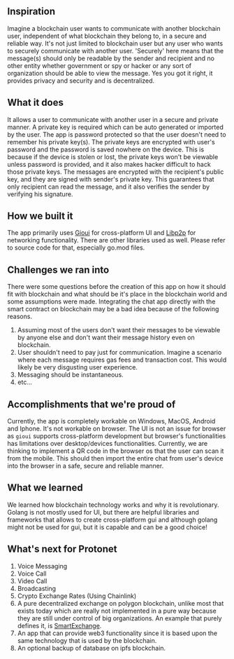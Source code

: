 ## Inspiration
Imagine a blockchain user wants to communicate with another blockchain user,
independent of what blockchain they belong to, in a secure and reliable way.
It's not just limited to blockchain user but any user who wants to securely communicate
with another user. 'Securely' here means that the message(s) should only be readable
by the sender and recipient and no other entity whether government or spy or hacker or any
sort of organization should be able to view the message.
Yes you got it right, it provides privacy and security and is decentralized.

## What it does
It allows a user to communicate with another user in a secure and private manner. 
A private key is required which can be auto generated or imported by the user. 
The app is password protected so that the user doesn't need to remember his private key(s).
The private keys are encrypted with user's password and the password is saved nowhere
on the device. This is because if the device is stolen or lost, the private keys won't be
viewable unless password is provided, and it also makes hacker difficult to hack those private keys.
The messages are encrypted with the recipient's public key, and they are signed with sender's
private key. This guarantees that only recipient can read the message, and it also verifies
the sender by verifying his signature.

## How we built it
The app primarily uses [Gioui](https://gioui.org/) for cross-platform UI and [Libp2p](https://github.com/libp2p/go-libp2p) 
for networking functionality. There are other libraries used as well. Please refer to source code for that, especially go.mod files.


## Challenges we ran into
There were some questions before the creation of this app on how
it should fit with blockchain and what should be it's place in
the blockchain world and some assumptions were made.
Integrating the chat app directly with the smart contract on blockchain
may be a bad idea because of the following reasons.
1. Assuming most of the users don't want their messages to
be viewable by anyone else and don't want their message history even on blockchain.
2. User shouldn't need to pay just for communication. Imagine a scenario where each message
requires gas fees and transaction cost. This would likely be very disgusting user experience.
3. Messaging should be instantaneous.
4. etc...

## Accomplishments that we're proud of
Currently, the app is completely workable on Windows, MacOS, Android and Iphone.
It's not workable on browser. The UI is not an issue for browser as `gioui` supports
cross-platform development but browser's functionalities has limitations over desktop/devices
functionalities. Currently, we are thinking to implement a QR code in the browser
os that the user can scan it from the mobile. This should then import the entire chat
from user's device into the browser in a safe, secure and reliable manner.

## What we learned
We learned how blockchain technology works and why it is revolutionary.
Golang is not mostly used for UI, but there are helpful libraries and frameworks
that allows to create cross-platform gui and although golang might not be used for gui, but
it is capable and can be a good choice!

## What's next for Protonet
1. Voice Messaging
2. Voice Call
3. Video Call
4. Broadcasting
5. Crypto Exchange Rates (Using Chainlink)
6. A pure decentralized exchange on polygon blockchain, unlike most that exists today which
are really not implemented in a pure way because they are still under control of
big organizations.
An example that purely defines it, is [SmartExchange](https://vbn.aau.dk/en/publications/smartexchange-decentralised-trustless-cryptocurrency-exchange).
7. An app that can provide web3 functionality since it is based upon the same technology that is used
by the blockchain.
8. An optional backup of database on ipfs blockchain.
